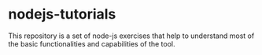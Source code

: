 # nodejs-tutorials

This repository is a set of node-js exercises that help to understand most of the basic functionalities and capabilities of the tool.
